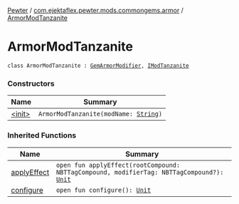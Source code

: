 [Pewter](../../index.md) / [com.ejektaflex.pewter.mods.commongems.armor](../index.md) / [ArmorModTanzanite](./index.md)

# ArmorModTanzanite

`class ArmorModTanzanite : `[`GemArmorModifier`](../../com.ejektaflex.pewter.lib.modifiers/-gem-armor-modifier/index.md)`, `[`IModTanzanite`](../../com.ejektaflex.pewter.shared.gems/-i-mod-tanzanite/index.md)

### Constructors

| Name | Summary |
|---|---|
| [&lt;init&gt;](-init-.md) | `ArmorModTanzanite(modName: `[`String`](https://kotlinlang.org/api/latest/jvm/stdlib/kotlin/-string/index.html)`)` |

### Inherited Functions

| Name | Summary |
|---|---|
| [applyEffect](../../com.ejektaflex.pewter.lib.modifiers/-gem-armor-modifier/apply-effect.md) | `open fun applyEffect(rootCompound: NBTTagCompound, modifierTag: NBTTagCompound?): `[`Unit`](https://kotlinlang.org/api/latest/jvm/stdlib/kotlin/-unit/index.html) |
| [configure](../../com.ejektaflex.pewter.lib.modifiers/-gem-armor-modifier/configure.md) | `open fun configure(): `[`Unit`](https://kotlinlang.org/api/latest/jvm/stdlib/kotlin/-unit/index.html) |
